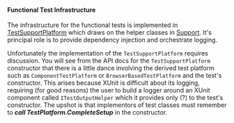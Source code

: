 #### Functional Test Infrastructure
The infrastructure for the functional tests is implemented in [TestSupportPlatform](Common/TestSupportPlatform.cs) which
draws on the helper classes in [Support](../Support).  It's principal role is to provide dependency injection and
orchestrate logging.

Unfortunately the implementation of the `TestSupportPlatform` requires discussion. You will see from the API docs for
the `TestSupportPlatform` constructor that there is a little dance involving the derived test platform such as
`ComponentTestPlatform` or `BrowserBasedTestPlatform` and the test's constructor.  This arises because XUnit is difficult about its logging, requiring
(for good reasons) the user to build a logger around an XUnit component called `ITestOutputHelper` which it provides
only (?) to the test's constructor.  The upshot is that implementors of test classes must remember to **_call TestPlatform.CompleteSetup_**
in the constructor.



